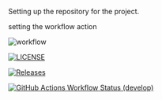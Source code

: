 Setting up the repository for the project.

setting the workflow action

![workflow](https://github.com/pliniomartos/devops/actions/workflows/main.yml/badge.svg)

[![LICENSE](https://img.shields.io/github/license/pliniomartos/devops.svg?style=flat-square)](https://github.com/pliniomartos/devops/blob/master/LICENSE)

[![Releases](https://img.shields.io/github/release/pliniomartos/devops/all.svg?style=flat-square)](https://github.com/pliniomartos/devops/releases)

[![GitHub Actions Workflow Status (develop)](https://img.shields.io/github/actions/workflow/status/pliniomartos/devops/main.yml?branch=develop&style=flat-square)](https://github.com/pliniomartos/devops/actions/workflows/main.yml?query=branch:develop)


